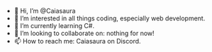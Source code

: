 - 👋 Hi, I’m @Caiasaura
- 👀 I’m interested in all things coding, especially web development. 
- 🌱 I’m currently learning C#. 
- 💞️ I’m looking to collaborate on: nothing for now!
- 📫 How to reach me: Caiasaura on Discord.

<!---
Caiasaura/Caiasaura is a ✨ special ✨ repository because its `README.md` (this file) appears on your GitHub profile.
You can click the Preview link to take a look at your changes.
--->
